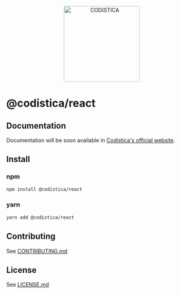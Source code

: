 
<!--suppress HtmlDeprecatedAttribute -->

<br/>

<div align="center">
  <a href="https://www.codistica.com">
    <img height="200" src="https://codistica-public.s3-eu-west-1.amazonaws.com/logo-full.png" alt="CODISTICA">
  </a>
  <br>
  
</div>


# @codistica/react

## Documentation

Documentation will be soon available in [Codistica's official website][coidistica-js-docs-url].


## Install

### npm
```bash
npm install @codistica/react
```

### yarn
```bash
yarn add @codistica/react
```

## Contributing

See [CONTRIBUTING.md](https://github.com/codistica/codistica-js/blob/develop/CONTRIBUTING.md)


## License

See [LICENSE.md](https://github.com/codistica/codistica-js/blob/develop/LICENSE.md)


<!--LINKS-->
[coidistica-js-docs-url]: https://www.codistica.com/